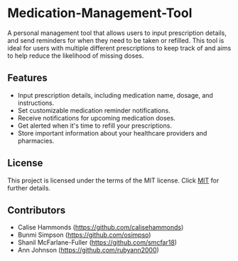 # Medication-Management-Tool
A personal management tool that allows users to input prescription details, and send reminders for when they need to be taken or refilled. This tool is ideal for users with multiple different prescriptions to keep track of and aims to help reduce the likelihood of missing doses.

## Features

- Input prescription details, including medication name, dosage, and instructions.
- Set customizable medication reminder notifications.
- Receive notifications for upcoming medication doses.
- Get alerted when it's time to refill your prescriptions.
- Store important information about your healthcare providers and pharmacies.

## License
This project is licensed under the terms of the MIT license. Click [MIT](https://github.com/ksu-hmi/Medication-Management-Tool/blob/main/LICENSE) for further details.

## Contributors
- Calise Hammonds (https://github.com/calisehammonds)
- Bunmi Simpson (https://github.com/osimpso)
- Shanil McFarlane-Fuller (https://github.com/smcfar18)
- Ann Johnson (https://github.com/rubyann2000)
